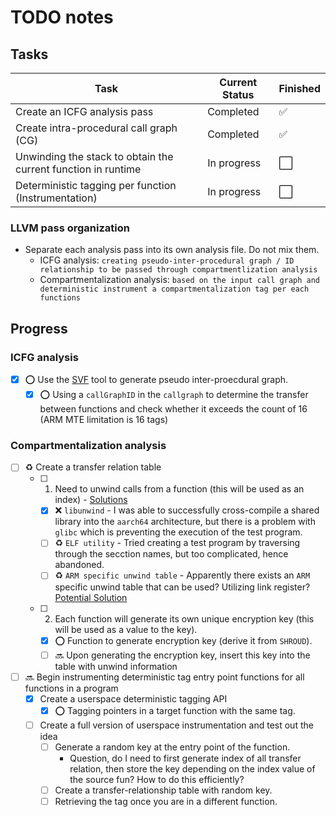 # TODO notes

## Tasks
| Task                            | Current Status  | Finished      | 
|----------------                 |---------------  |-----------    |
| Create an ICFG analysis pass | Completed | :white_check_mark: | 
| Create intra-procedural call graph (CG)| Completed | :white_check_mark: |
| Unwinding the stack to obtain the current function in runtime | In progress | :white_large_square: |
| Deterministic tagging per function (Instrumentation) | In progress | :white_large_square: |

<!---
Legend:
:white_check_mark: - Task finished
:white_large_square: - Task not finished
:o: - Progress finished
:x: - Failed
:recycle: - In-progress
:soon: - Next progress to be started
-->

### LLVM pass organization
- Separate each analysis pass into its own analysis file. Do not mix them.
  - ICFG analysis: `creating pseudo-inter-procedural graph / ID relationship to be passed through compartmentlization analysis`
  - Compartmentalization analysis: `based on the input call graph and deterministic instrument a compartmentalization tag per each functions`


## Progress

### ICFG analysis
- [x] :o: Use the [SVF](https://github.com/SVF-tools/SVF) tool to generate pseudo inter-proecdural graph.
  - [x] :o: Using a `callGraphID` in the `callgraph` to determine the transfer between functions and check whether it exceeds the count of 16 (ARM MTE limitation is 16 tags)

### Compartmentalization analysis
- [ ] :recycle: Create a transfer relation table
  - [ ] 1) Need to unwind calls from a function (this will be used as an index) - [Solutions](https://stackoverflow.com/questions/3899870/print-call-stack-in-c-or-c)
    - [x] :x: `libunwind` -  I was able to successfully cross-compile a shared library into the `aarch64` architecture, but there is a problem with `glibc` which is preventing the execution of the test program.
    - [ ] :recycle: `ELF utility` - Tried creating a test program by traversing through the secction names, but too complicated, hence abandoned.
    - [ ] :recycle: `ARM specific unwind table` - Apparently there exists an `ARM` specific unwind table that can be used? Utilizing link register? [Potential Solution](https://community.silabs.com/s/article/how-to-read-the-link-register-lr-for-an-arm-cortex-m-series-device?language=en_US#:~:text=Link%20Register-,On%20an%20ARM%20Cortex%20M%20series%20device%2C%20the%20link%20register,%2C%200xFFFFFFF9%2C%20or%200xFFFFFFFD)
  - [ ] 2) Each function will generate its own unique encryption key (this will be used as a value to the key).
    - [x] :o: Function to generate encryption key (derive it from `SHROUD`).
    - [ ] :soon: Upon generating the encryption key, insert this key into the table with unwind information
- [ ] :soon: Begin instrumenting deterministic tag entry point functions for all functions in a program
  - [x] Create a userspace deterministic tagging API
    - [x] :o: Tagging pointers in a target function with the same tag.
  - [ ] Create a full version of userspace instrumentation and test out the idea
    - [ ] Generate a random key at the entry point of the function.
      - Question, do I need to first generate index of all transfer relation, then store the key depending on the index value of the source fun? How to do this efficiently?
    - [ ] Create a transfer-relationship table with random key.
    - [ ] Retrieving the tag once you are in a different function.